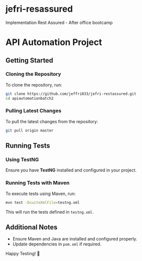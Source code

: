 # jefri-resassured
Implementation Rest Assured - After office bootcamp
# API Automation Project

## Getting Started

### Cloning the Repository

To clone the repository, run:

```sh
git clone https://github.com/jeffri033/jefri-restassured.git
cd apiautomationbatch2
```

### Pulling Latest Changes

To pull the latest changes from the repository:

```sh
git pull origin master
```

## Running Tests

### Using TestNG

Ensure you have **TestNG** installed and configured in your project.

### Running Tests with Maven

To execute tests using Maven, run:

```sh
mvn test -DsuiteXmlFile=testng.xml
```

This will run the tests defined in `testng.xml`.

## Additional Notes

- Ensure Maven and Java are installed and configured properly.
- Update dependencies in `pom.xml` if required.

Happy Testing! 🚀

